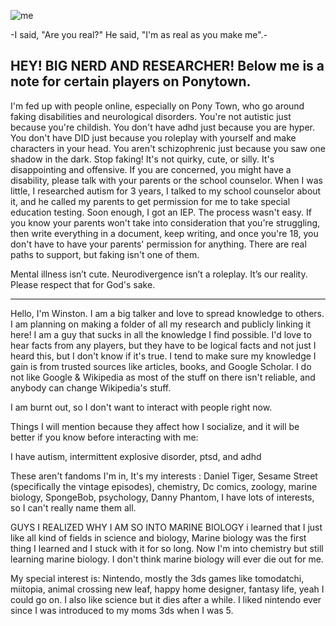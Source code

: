 
![me](https://i.pinimg.com/736x/a6/60/1e/a6601e986386d6044497e4a96e141f1c.jpg)

-I said, "Are you real?" He said, "I'm as real as you make me".-

HEY! BIG NERD AND RESEARCHER! Below me is a note for certain players on Ponytown.
--------
I'm fed up with people online, especially on Pony Town, who go around faking disabilities and neurological disorders. You're not autistic just because you're childish. You don't have adhd just because you are hyper. You don't have DID just because you roleplay with yourself and make characters in your head. You aren't schizophrenic just because you saw one shadow in the dark. Stop faking! It's not quirky, cute, or silly. It's disappointing and offensive. If you are concerned, you might have a disability, please talk with your parents or the school counselor. When I was little, I researched autism for 3 years, I talked to my school counselor about it, and he called my parents to get permission for me to take special education testing. Soon enough, I got an IEP. The process wasn't easy. If you know your parents won't take into consideration that you're struggling, then write everything in a document, keep writing, and once you're 18, you don't have to have your parents' permission for anything. There are real paths to support, but faking isn't one of them.

Mental illness isn’t cute. Neurodivergence isn’t a roleplay. It’s our reality. Please respect that for God's sake.

----------------
Hello, I'm Winston. I am a big talker and love to spread knowledge to others. I am planning on making a folder of all my research and publicly linking it here! I am a guy that sucks in all the knowledge I find possible. I'd love to hear facts from any players, but they have to be logical facts and not just I heard this, but I don't know if it's true. I tend to make sure my knowledge I gain is from trusted sources like articles, books, and Google Scholar. I do not like Google & Wikipedia as most of the stuff on there isn't reliable, and anybody can change Wikipedia's stuff. 

I am burnt out, so I don't want to interact with people right now. 

Things I will mention because they affect how I socialize, and it will be better if you know before interacting with me:

I have autism, intermittent explosive disorder, ptsd, and adhd

These aren't fandoms I'm in, It's my interests : Daniel Tiger, Sesame Street (specifically the vintage episodes), chemistry, Dc comics, zoology, marine biology, SpongeBob, psychology, Danny Phantom, I have lots of interests, so I can't really name them all.

GUYS I REALIZED WHY I AM SO INTO MARINE BIOLOGY i learned that I just like all kind of fields in science and biology, Marine biology was the first thing I learned and I stuck with it for so long. Now I'm into chemistry but still learning marine biology. I don't think marine biology will ever die out for me.

My special interest is: Nintendo, mostly the 3ds games like tomodatchi, miitopia, animal crossing new leaf, happy home designer, fantasy life, yeah I could go on. I also like science but it dies after a while. I liked nintendo ever since I was introduced to my moms 3ds when I was 5.


